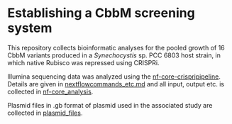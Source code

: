 # Establishing a CbbM screening system

This repository collects bioinformatic analyses for the pooled growth of 16 CbbM variants produced in a *Synechocystis* sp. PCC 6803 host strain, in which native Rubisco was repressed using CRISPRi. 

Illumina sequencing data was analyzed using the [nf-core-crispripipeline](https://github.com/MPUSP/nf-core-crispriscreen/). Details are given in [nextflowcommands_etc.md](nf-core_analysis/documentation/nextflowcommands_etc.md) and all input, output etc. is collected in [nf-core_analysis](nf-core_analysis/).

Plasmid files in .gb format of plasmid used in the associated study are collected in [plasmid_files](plasmid_files/).
